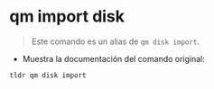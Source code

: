 # qm import disk

> Este comando es un alias de `qm disk import`.

- Muestra la documentación del comando original:

`tldr qm disk import`
